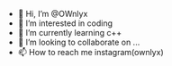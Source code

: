 - 👋 Hi, I’m @OWnlyx
- 👀 I’m interested in coding
- 🌱 I’m currently learning c++
- 💞️ I’m looking to collaborate on ...
- 📫 How to reach me instagram(ownlyx)

<!---
OWnlyx/OWnlyx is a ✨ special ✨ repository because its `README.md` (this file) appears on your GitHub profile.
You can click the Preview link to take a look at your changes.
--->
